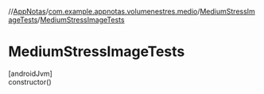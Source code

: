 //[AppNotas](../../../index.md)/[com.example.appnotas.volumenestres.medio](../index.md)/[MediumStressImageTests](index.md)/[MediumStressImageTests](-medium-stress-image-tests.md)

# MediumStressImageTests

[androidJvm]\
constructor()
